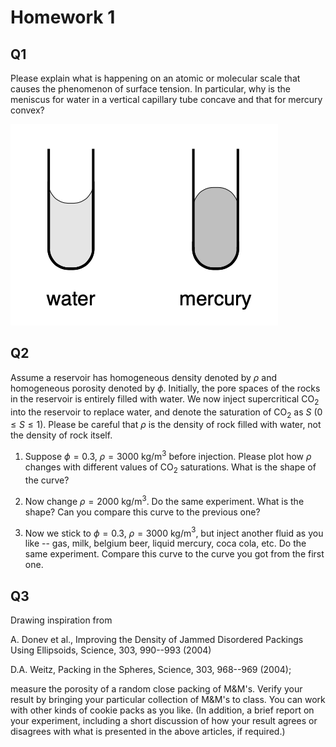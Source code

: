 
# Homework 1

## Q1

Please explain what is happening on an atomic or molecular scale that causes the phenomenon of surface tension. In particular, why is the meniscus for water in a vertical capillary tube concave and that for mercury convex?

![](figs/figa1.png)

## Q2

Assume a reservoir has homogeneous density denoted by $\rho$ and homogeneous porosity denoted by $\phi$. Initially, the pore spaces of the rocks in the reservoir is entirely filled with water. We now inject supercritical CO$_2$ into the reservoir to replace water, and denote the saturation of CO$_2$ as $S$ ($0\leq S\leq 1$). Please be careful that $\rho$ is the density of rock filled with water, not the density of rock itself.

1. Suppose $\phi=0.3$, $\rho=3000$ kg/m$^3$ before injection. Please plot how $\rho$ changes with different values of CO$_2$ saturations. What is the shape of the curve?

2. Now change $\rho=2000$ kg/m$^3$. Do the same experiment. What is the shape? Can you compare this curve to the previous one?

3. Now we stick to $\phi=0.3$, $\rho=3000$ kg/m$^3$, but inject another fluid as you like -- gas, milk, belgium beer, liquid mercury, coca cola, etc. Do the same experiment. Compare this curve to the curve you got from the first one.

## Q3

Drawing inspiration from

A. Donev et al., Improving the Density of Jammed Disordered Packings Using Ellipsoids,
Science, 303, 990--993 (2004)

D.A. Weitz, Packing in the Spheres,
Science, 303, 968--969 (2004);

measure the porosity of a random close packing of M&M's. Verify your result by bringing your particular collection of M&M's to class. You can work with other kinds of cookie packs as you like.
(In addition, a brief report on your experiment, including a short discussion of how your result agrees or disagrees with what is presented in the above articles, if required.)
